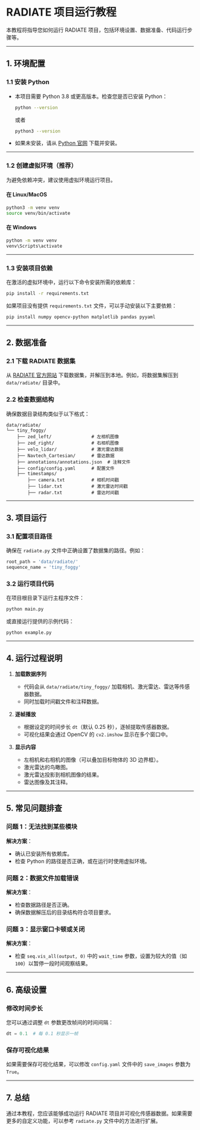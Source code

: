 # RADIATE 项目运行教程

本教程将指导您如何运行 RADIATE 项目，包括环境设置、数据准备、代码运行步骤等。

---

## 1. 环境配置

### 1.1 安装 Python
- 本项目需要 Python 3.8 或更高版本。检查您是否已安装 Python：
  ```bash
  python --version
  ```
  或者
  ```bash
  python3 --version
  ```

- 如果未安装，请从 [Python 官网](https://www.python.org/) 下载并安装。

---

### 1.2 创建虚拟环境（推荐）
为避免依赖冲突，建议使用虚拟环境运行项目。

#### 在 Linux/MacOS
```bash
python3 -m venv venv
source venv/bin/activate
```

#### 在 Windows
```bash
python -m venv venv
venv\Scripts\activate
```

---

### 1.3 安装项目依赖
在激活的虚拟环境中，运行以下命令安装所需的依赖库：

```bash
pip install -r requirements.txt
```

如果项目没有提供 `requirements.txt` 文件，可以手动安装以下主要依赖：
```bash
pip install numpy opencv-python matplotlib pandas pyyaml
```

---

## 2. 数据准备

### 2.1 下载 RADIATE 数据集
从 [RADIATE 官方网站](https://github.com/valentinbarral/radiate-dataset) 下载数据集，并解压到本地。例如，将数据集解压到 `data/radiate/` 目录中。

### 2.2 检查数据结构
确保数据目录结构类似于以下格式：
```
data/radiate/
└── tiny_foggy/
    ├── zed_left/               # 左相机图像
    ├── zed_right/              # 右相机图像
    ├── velo_lidar/             # 激光雷达数据
    ├── Navtech_Cartesian/      # 雷达数据
    ├── annotations/annotations.json  # 注释文件
    ├── config/config.yaml      # 配置文件
    ├── timestamps/
        ├── camera.txt          # 相机时间戳
        ├── lidar.txt           # 激光雷达时间戳
        ├── radar.txt           # 雷达时间戳
```

---

## 3. 项目运行

### 3.1 配置项目路径
确保在 `radiate.py` 文件中正确设置了数据集的路径。例如：
```python
root_path = 'data/radiate/'
sequence_name = 'tiny_foggy'
```

### 3.2 运行项目代码
在项目根目录下运行主程序文件：
```bash
python main.py
```
或直接运行提供的示例代码：
```bash
python example.py
```

---

## 4. 运行过程说明

1. **加载数据序列**
   - 代码会从 `data/radiate/tiny_foggy/` 加载相机、激光雷达、雷达等传感器数据。
   - 同时加载时间戳文件和注释数据。

2. **逐帧播放**
   - 根据设定的时间步长 `dt`（默认 0.25 秒），逐帧提取传感器数据。
   - 可视化结果会通过 OpenCV 的 `cv2.imshow` 显示在多个窗口中。

3. **显示内容**
   - 左相机和右相机的图像（可以叠加目标物体的 3D 边界框）。
   - 激光雷达的鸟瞰图。
   - 激光雷达投影到相机图像的结果。
   - 雷达图像及其注释。

---

## 5. 常见问题排查

### 问题 1：无法找到某些模块
**解决方案**：
- 确认已安装所有依赖库。
- 检查 Python 的路径是否正确，或在运行时使用虚拟环境。

### 问题 2：数据文件加载错误
**解决方案**：
- 检查数据路径是否正确。
- 确保数据解压后的目录结构符合项目要求。

### 问题 3：显示窗口卡顿或关闭
**解决方案**：
- 检查 `seq.vis_all(output, 0)` 中的 `wait_time` 参数，设置为较大的值（如 `100`）以暂停一段时间观察结果。

---

## 6. 高级设置

### 修改时间步长
您可以通过调整 `dt` 参数更改帧间的时间间隔：
```python
dt = 0.1  # 每 0.1 秒显示一帧
```

### 保存可视化结果
如果需要保存可视化结果，可以修改 `config.yaml` 文件中的 `save_images` 参数为 `True`。

---

## 7. 总结

通过本教程，您应该能够成功运行 RADIATE 项目并可视化传感器数据。如果需要更多的自定义功能，可以参考 `radiate.py` 文件中的方法进行扩展。
